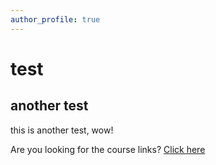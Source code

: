 ```yaml
---
author_profile: true
---
```


<style>
.fab {
    /* This is not a good way of doing this */
    color: #eaeaec!important
}
</style>

# test

## another test

this is another test, wow!

Are you looking for the course links? [Click here](courses/)